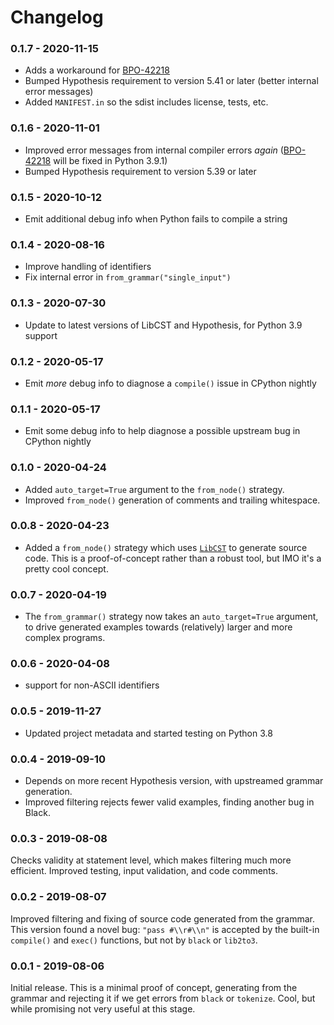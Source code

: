 # Changelog

### 0.1.7 - 2020-11-15
- Adds a workaround for [BPO-42218](https://bugs.python.org/issue42218)
- Bumped Hypothesis requirement to version 5.41 or later (better internal error messages)
- Added `MANIFEST.in` so the sdist includes license, tests, etc.

### 0.1.6 - 2020-11-01
- Improved error messages from internal compiler errors *again*
  ([BPO-42218](https://bugs.python.org/issue42218) will be fixed in Python 3.9.1)
- Bumped Hypothesis requirement to version 5.39 or later

### 0.1.5 - 2020-10-12
- Emit additional debug info when Python fails to compile a string

### 0.1.4 - 2020-08-16
- Improve handling of identifiers
- Fix internal error in `from_grammar("single_input")`

### 0.1.3 - 2020-07-30
- Update to latest versions of LibCST and Hypothesis, for Python 3.9 support

### 0.1.2 - 2020-05-17
- Emit *more* debug info to diagnose a `compile()` issue in CPython nightly

### 0.1.1 - 2020-05-17
- Emit some debug info to help diagnose a possible upstream bug in CPython nightly

### 0.1.0 - 2020-04-24
- Added `auto_target=True` argument to the `from_node()` strategy.
- Improved `from_node()` generation of comments and trailing whitespace.

### 0.0.8 - 2020-04-23
- Added a `from_node()` strategy which uses [`LibCST`](https://pypi.org/project/libcst/)
  to generate source code.  This is a proof-of-concept rather than a robust tool,
  but IMO it's a pretty cool concept.

### 0.0.7 - 2020-04-19
- The `from_grammar()` strategy now takes an `auto_target=True` argument, to
drive generated examples towards (relatively) larger and more complex programs.

### 0.0.6 - 2020-04-08
- support for non-ASCII identifiers

### 0.0.5 - 2019-11-27
- Updated project metadata and started testing on Python 3.8

### 0.0.4 - 2019-09-10
- Depends on more recent Hypothesis version, with upstreamed grammar generation.
- Improved filtering rejects fewer valid examples, finding another bug in Black.

### 0.0.3 - 2019-08-08
Checks validity at statement level, which makes filtering much more efficient.
Improved testing, input validation, and code comments.

### 0.0.2 - 2019-08-07
Improved filtering and fixing of source code generated from the grammar.
This version found a novel bug: `"pass #\\r#\\n"` is accepted by the
built-in `compile()` and `exec()` functions, but not by `black` or `lib2to3`.

### 0.0.1 - 2019-08-06
Initial release.  This is a minimal proof of concept, generating from the
grammar and rejecting it if we get errors from `black` or `tokenize`.
Cool, but while promising not very useful at this stage.

